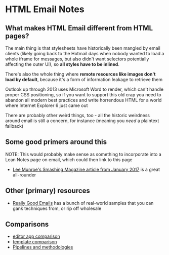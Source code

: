 # HTML Email Notes

## What makes HTML Email different from HTML pages?

The main thing is that stylesheets have historically been mangled by email clients (likely going back to the Hotmail days when nobody wanted to load a whole iframe for messages, but also didn't want selectors potentially affecting the outer UI), so **all styles have to be inlined**.

There's also the whole thing where **remote resources like images don't load by default**, because it's a form of information leakage to retrieve them

Outlook up through 2013 uses Microsoft Word to render, which can't handle proper CSS positioning, so if you want to support this old crap you need to abandon all modern best practices and write horrendous HTML for a world where Internet Explorer 6 just came out

There are probably other weird things, too - all the historic weirdness around email is still a concern, for instance (meaning you *need* a plaintext fallback)

## Some good primers around this

NOTE: This would probably make sense as something to incorporate into a Lean Notes page on email, which could then link to this page

- [Lee Munroe's Smashing Magazine article from January 2017](https://www.smashingmagazine.com/2017/01/introduction-building-sending-html-email-for-web-developers/) is a great all-rounder

## Other (primary) resources

- [Really Good Emails](https://www.reallygoodemails.com/) has a bunch of real-world samples that you can gank techniques from, or rip off wholesale

## Comparisons

- [editor app comparison](53e8c029-8099-4045-a4b8-8f75bf9071a4.md)
- [template comparison](5d9a46ac-635d-427c-ae07-42067290c3bb.md)
- [Pipelines and methodologies](6a4fb4a0-5afa-4fab-8a43-d9b30d44f4dc.md)
